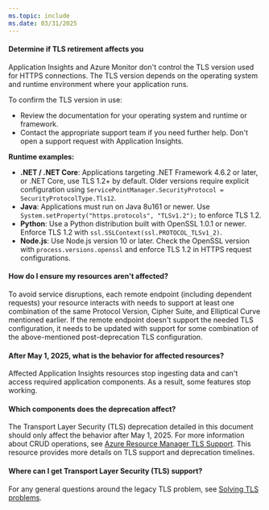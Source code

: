 ```yaml
---
ms.topic: include
ms.date: 03/31/2025
---
```


#### Determine if TLS retirement affects you

Application Insights and Azure Monitor don't control the TLS version used for HTTPS connections. The TLS version depends on the operating system and runtime environment where your application runs.

To confirm the TLS version in use:

- Review the documentation for your operating system and runtime or framework.
- Contact the appropriate support team if you need further help. Don't open a support request with Application Insights.

**Runtime examples:**

- **.NET / .NET Core**: Applications targeting .NET Framework 4.6.2 or later, or .NET Core, use TLS 1.2+ by default. Older versions require explicit configuration using `ServicePointManager.SecurityProtocol = SecurityProtocolType.Tls12`.
- **Java**: Applications must run on Java 8u161 or newer. Use `System.setProperty("https.protocols", "TLSv1.2");` to enforce TLS 1.2.
- **Python**: Use a Python distribution built with OpenSSL 1.0.1 or newer. Enforce TLS 1.2 with `ssl.SSLContext(ssl.PROTOCOL_TLSv1_2)`.
- **Node.js**: Use Node.js version 10 or later. Check the OpenSSL version with `process.versions.openssl` and enforce TLS 1.2 in HTTPS request configurations.

#### How do I ensure my resources aren't affected?

To avoid service disruptions, each remote endpoint (including dependent requests) your resource interacts with needs to support at least one combination of the same Protocol Version, Cipher Suite, and Elliptical Curve mentioned earlier. If the remote endpoint doesn't support the needed TLS configuration, it needs to be updated with support for some combination of the above-mentioned post-deprecation TLS configuration.

#### After May 1, 2025, what is the behavior for affected resources?

Affected Application Insights resources stop ingesting data and can't access required application components. As a result, some features stop working.

#### Which components does the deprecation affect?

The Transport Layer Security (TLS) deprecation detailed in this document should only affect the behavior after May 1, 2025. For more information about CRUD operations, see [Azure Resource Manager TLS Support](/azure/azure-resource-manager/management/tls-support). This resource provides more details on TLS support and deprecation timelines.

#### Where can I get Transport Layer Security (TLS) support?

For any general questions around the legacy TLS problem, see [Solving TLS problems](/security/engineering/solving-tls1-problem).